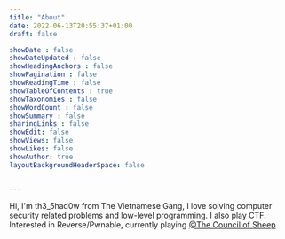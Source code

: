 ```yaml
---
title: "About"
date: 2022-06-13T20:55:37+01:00
draft: false

showDate : false
showDateUpdated : false
showHeadingAnchors : false
showPagination : false
showReadingTime : false
showTableOfContents : true
showTaxonomies : false 
showWordCount : false
showSummary : false
sharingLinks : false
showEdit: false
showViews: false
showLikes: false
showAuthor: true
layoutBackgroundHeaderSpace: false


---
```


Hi, I'm th3_5had0w from The Vietnamese Gang, I love solving computer security related problems and low-level programming. I also play CTF. Interested in Reverse/Pwnable, currently playing [@The Council of Sheep](https://ctftime.org/team/221828)